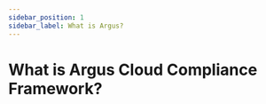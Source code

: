 ```yaml
---
sidebar_position: 1
sidebar_label: What is Argus?
---
```


# What is Argus Cloud Compliance Framework?
